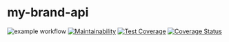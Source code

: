 # my-brand-api
![example workflow](https://github.com/ncutixavier/learn-node-js/actions/workflows/node.js.yml/badge.svg)
[![Maintainability](https://api.codeclimate.com/v1/badges/9a6c5e528eee38b43a88/maintainability)](https://codeclimate.com/github/ncutixavier/learn-node-js/maintainability)
[![Test Coverage](https://api.codeclimate.com/v1/badges/9a6c5e528eee38b43a88/test_coverage)](https://codeclimate.com/github/ncutixavier/learn-node-js/test_coverage)
[![Coverage Status](https://coveralls.io/repos/github/ncutixavier/learn-node-js/badge.svg?branch=dev)](https://coveralls.io/github/ncutixavier/learn-node-js?branch=dev)
